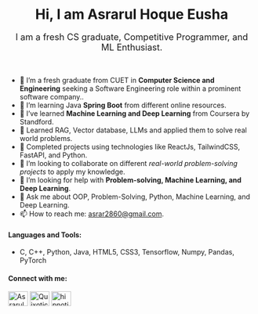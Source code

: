 <div align="center">
<h1> Hi, I am Asrarul Hoque Eusha</h1>
</div>
<div align="center">
<span style="font-size: 18px;">I am a fresh CS graduate, Competitive Programmer, and ML Enthusiast.</span> 
</div>
<br>
<br>

- 🔭 I’m a fresh graduate from CUET in **Computer Science and Engineering** seeking a Software Engineering role within a prominent software company..
- 🌱 I’m learning Java **Spring Boot** from different online resources.
- 🌱 I’ve learned **Machine Learning and Deep Learning** from Coursera by Standford.
- 🌱 Learned RAG, Vector database, LLMs and applied them to solve real world problems.
- 🌱 Completed projects using technologies like ReactJs, TailwindCSS, FastAPI, and Python.
- 👯 I’m looking to collaborate on different *real-world problem-solving projects* to apply my knowledge.
- 🤔 I’m looking for help with **Problem-solving, Machine Learning, and Deep Learning**.
- 💬 Ask me about OOP, Problem-Solving, Python, Machine Learning, and Deep Learning.
- 📫 How to reach me: asrar2860@gmail.com.

#### Languages and Tools: 
- C, C++, Python, Java, HTML5, CSS3, Tensorflow, Numpy, Pandas, PyTorch

#### Connect with me:
[<img align="center" src="https://raw.githubusercontent.com/rahuldkjain/github-profile-readme-generator/master/src/images/icons/Social/linked-in-alt.svg" alt="Asrarul Hoque Eusha" height="30" width="40" />][Linkedin]
[<img align="center" src="https://raw.githubusercontent.com/rahuldkjain/github-profile-readme-generator/master/src/images/icons/Social/codeforces.svg" alt="Quixotic37" height="30" width="40" />][CodeForces]
[<img align="center" src="https://raw.githubusercontent.com/rahuldkjain/github-profile-readme-generator/master/src/images/icons/Social/leet-code.svg" alt="hipnotic_x_lior" height="30" width="40" />][LeetCode]


[Linkedin]: https://www.linkedin.com/in/asrarul-hoque-eusha-a51438249/ 
[CodeForces]: https://codeforces.com/profile/Quixotic37
[LeetCode]: https://leetcode.com/hipnotic_x_lior/


